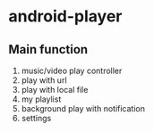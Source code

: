 # android-player

## Main function
1. music/video play controller
2. play with url
3. play with local file
4. my playlist
5. background play with notification
6. settings
